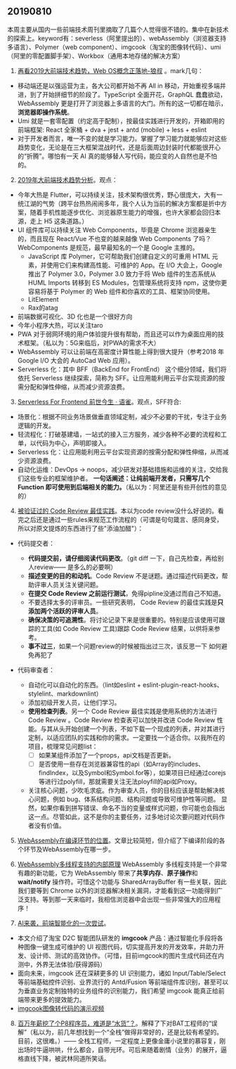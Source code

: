 ## 20190810

本周主要从国内一些前端技术周刊里摘取了几篇个人觉得很不错的。集中在新技术的探索上。keyword有：severless（阿里提出的）、webAssembly（浏览器支持多语言）、Polymer（web component）、imgcook（淘宝的图像转代码）、umi（阿里的零配置脚手架）、Workbox（通用本地存储的解决方案）


1. [再看2019大前端技术趋势，Web OS概念正落地-狼叔](https://developer.aliyun.com/article/711504) 。mark几句：
  - 移动端还是以强运营为主，各大公司都开始不再 All in 移动，开始重视多端并进，到了开始拼细节的阶段了。TypeScript 全面开花，GraphQL 蠢蠢欲动，WebAssembly 更是打开了浏览器上多语言的大门。所有的这一切都在暗示，**浏览器即操作系统**。
  - Umi 就是一套零配置（约定高于配制），按最佳实践进行开发的，开箱即用的前端框架: React 全家桶 + dva + jest + antd (mobile) + less + eslint
  - 对于开发者而言，唯一不变的就是学习能力。掌握了学习能力就能够应对这些趋势变化，无论是在三大框架混战时代，还是后面周边封装时代都能很开心的“折腾”。哪怕有一天 AI 真的能够替人写代码，能应变的人自然也是不怕的。
2. [2019年大前端技术趋势分析](https://mp.weixin.qq.com/s/2JMze2w6GQixA7Vcl3n9Zg)。观点：
  - 今年大热是 Flutter，可以持续关注，技术架构很优秀，野心很庞大，大有一统江湖的气势（跨平台热热闹闹多年，我个人认为当前的解决方案都是折中方案，随着手机性能逐步优化、浏览器原生能力的增强，也许大家都会回归本源，走上 H5 这条道路。）
  - UI 组件库可以持续关注 Web Components，毕竟是 Chrome 浏览器亲生的，而且现在 React/Vue 不也变的越来越像 Web Components 了吗？WebComponents 是规范，最早最知名的一个是 Google 主推的。
    - JavaScript 库 Polymer，它可帮助我们创建自定义的可重用 HTML 元素，并使用它们来构建高性能、可维护的 App。在 I/O 大会上，Google 推出了 Polymer 3.0，Polymer 3.0 致力于将 Web 组件的生态系统从 HUML Imports 转移到 ES Modules，包管理系统将支持 npm，这使你更容易将基于 Polymer 的 Web 组件和你喜欢的工具、框架协同使用。
    - LitElement
    - Rax的atag
  - 前端数据可视化、3D 化也是一个很好方向
  - 今年小程序大热，可以关注taro
  - PWA 对于弱网环境的用户体验提升很有帮助，而且还可以作为桌面应用的技术框架。（私以为：5G来临后，对PWA的需求不大）
  - WebAssembly 可以让前端在高密度计算性能上得到很大提升（参考2018 年 Google I/O 大会的 AutoCad Web 应用）。
  - Serverless 化：其中 BFF（BackEnd for FrontEnd） 这个细分领域，我们将依托 Serverless 继续探索，简称为 SFF。让应用能利用云平台实现资源的按需分配和弹性伸缩，从而减少资源浪费。
3. [Serverless For Frontend 前世今生 · 语雀](https://www.yuque.com/egg/nodejs/sff-history)。观点，SFF符合:
  - 场景化：根据不同业务场景做垂直领域定制，减少不必要的干扰，专注于业务逻辑的开发。
  - 轻流程化：打破基建墙，一站式的接入三方服务，减少各种不必要的流程和工单，以代码为中心，声明即接入。
  - Serverless 化：让应用能利用云平台实现资源的按需分配和弹性伸缩，从而减少资源浪费。
  - 自动化运维：DevOps → noops，减少研发对基础措施和运维的关注，交给我们这些专业的框架维护者。
**一句话阐述：让纯前端开发者，只需写几个 Function 即可使用到后端相关的能力。**（私以为：阿里还是有些开创性的意见的）
4. [被验证过的 Code Review 最佳实践](https://mp.weixin.qq.com/s/0SmjPOmil5PitGlTu5dk7A)。本以为code review没什么好说的。看完之后还是通过一些rules来规范工作流程的（可谓是句句箴言、感同身受，所以对原文提炼的东西进行了些"添油加醋"）：
- 代码提交者：
  - **代码提交前，请仔细阅读代码更改**。（git diff 一下，自己先检查，再给别人review—— 是多么的必要啊）
  - **描述变更的目的和动机**。Code Review 不是谜题。通过描述代码更改，帮助评审人员关注关键问题。
  - **在提交 Code Review 之前运行测试**，免得pipline没通过而自己不知道。
  - 不要选择太多的评审员。一些研究表明， Code Review 的最佳实践是**只添加两个活跃的评审人员**。
  - **确保决策的可追溯性**。将讨论记录下来是很重要的。特别是应该使用可跟踪的工具(如 Code Review 工具)跟踪 Code Review 结果，以供将来参考。
  - **事不过三**，如果一个问题review的时候被指出过三次，该反思一下 如何避免再犯了

- 代码审查者：
  - 自动化可以自动化的东西。（lint如eslint + eslint-plugin-react-hooks、stylelint、markdownlint）
  - 添加初级开发人员，让他们学习。
  - **使用检查列表**。另一个 Code Review 最佳实践是使用系统的方法进行 Code Review 。Code Review 检查表可以加快并改进 Code Review 性能。与其从头开始创建一个列表，不如下载一个现成的列表，并对其进行定制，以适应团队的实践和你的需求。一定要找一个适合你。以我所在的项目，梳理常见问题list：
    - [ ] 如果某组件添加了一个props，api文档是否更新。
    - [ ] 是否使用一些存在浏览器兼容性的api（如Array的includes、findIndex，以及Symbol和Symbol.for等），如果项目已经通过corejs等进行过polyfill，那就需要关注无法ployfill的api如Proxy。
  - 关注核心问题，少吹毛求疵。作为审查人员，你的目标应该是帮助解决核心问题，例如 bug、体系结构问题、结构问题或导致可维护性等问题。 显然，如果你看到拼写错误、命名不当的变量或样式问题，你可能也会指出这一点。尽管如此，这不是你的主要任务，过多地讨论次要问题对代码作者没有价值。


5. [WebAssembly在编译环节的位置](https://mp.weixin.qq.com/s/anaqamsHSzndny6jQR6cuw)。文章比较简短，但介绍了下编译阶段的各个环节及WebAssembly在哪一步。

6. [WebAssembly多线程支持的内部原理](https://mp.weixin.qq.com/s/w0PBxnFXbfbTr2YkbV9Vsg)
WebAssembly 多线程支持是一个非常有趣的新功能，它为 WebAssembly 带来了**共享内存**、**原子操作**和 **wait/notify** 操作符。可惜这个功能与 SharedArrayBuffer 有一些关联，因此我们要等到 Chrome 以外的浏览器解决相关漏洞，才能看到这一功能得到广泛支持。等到那一天来临时，我相信浏览器中会出现一些非常强大的应用程序！

7. [AI来袭，前端智能化的一次尝试](https://mp.weixin.qq.com/s/1Nh3SQedgwZ6U6K1LmOyGQ)。
- 本文介绍了淘宝 D2C 智能团队研发的 **imgcook** 产品：通过智能化手段将各种图像一键生成可维护的 UI 视图代码，切实提高开发的开发效率，并助力开发、设计师、测试的高效协作。（可惜，目前imgcook的图片生成代码还在内测中，外界无法体验/获得源码）
- 面向未来，imgcook 还在深耕更多的 UI 识别能力，诸如 Input/Table/Select 等前端基础控件识别、业界流行的 Antd/Fusion 等前端组件库识别，甚至可以为垂直业务定制独特的业务组件的识别能力，我们希望 imgcook 能真正给前端带来更多的提效能力。
- [imgcook图像转代码的演示视频](https://ai-sample.oss-cn-hangzhou.aliyuncs.com/imgcook2.mp4)

8. [百万年薪挖了个P8程序员，难道是“水货”？](https://mp.weixin.qq.com/s/yavelrS2tk-oxiSwuqmWgQ)。解释了下对BAT工程师的“误解”（私以为，前几年想找到一个“全栈”做得非常好的，还是比较有希望的。目前，这很难。）—— 全栈工程师，一定程度上更像金庸小说里的慕容复，刚出场时牛逼哄哄，什么都会，自带光环。可后来随着剧情（业务）的展开，逼格直线下降，被武林同道所笑话。

